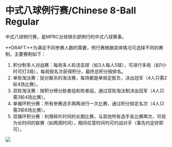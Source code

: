 # 中式八球例行赛/Chinese 8-Ball Regular

中式八球例行赛，是MPRC台球俱乐部例行的中式八球赛事。

**DRAFT:**为满足不同参赛人数的需要，例行赛根据具体情况可选择不同的赛制，主要赛制如下：

1. 积分制多人对战赛：每局多人轮流击球（如3人每人5球），可进行多局（如1小时可打3局），每局按名次获得积分，最终总积分按排名。
2. 单败淘汰赛：捉对厮杀的淘汰赛，每场都是单局定胜负，决出冠军（4人只需2轮4场比赛）。
3. 双败淘汰赛：按积分榜分胜者组和败者组，通过双败淘汰制决出冠军（4人只需3轮4场比赛）。
4. 单循环积分赛：所有参赛选手两两进行一次比赛，通过积分排定名次（4人只需3轮6场比赛）。
5. 双循环积分赛：利用碎片时间的长期比赛，与其他所有选手各比赛两次，可视为长时间的联赛（如两周时间），期间任意时间均可约战对手（事先约定好即可）。

![](./img/chinese_8-ball_regular.jpg)